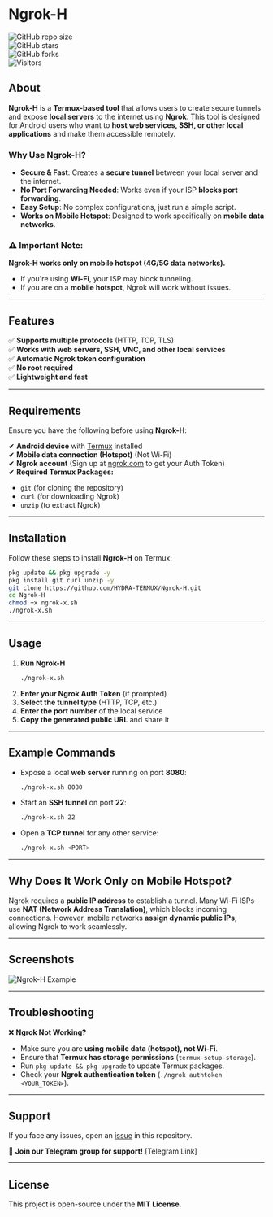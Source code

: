 # Ngrok-H  

![GitHub repo size](https://img.shields.io/github/repo-size/HYDRA-TERMUX/Ngrok-H?color=green&label=Repo%20Size)  
![GitHub stars](https://img.shields.io/github/stars/HYDRA-TERMUX/Ngrok-H?style=social)  
![GitHub forks](https://img.shields.io/github/forks/HYDRA-TERMUX/Ngrok-H?style=social)  
![Visitors](https://visitor-badge.glitch.me/badge?page_id=HYDRA-TERMUX.Ngrok-H)  

## About  
**Ngrok-H** is a **Termux-based tool** that allows users to create secure tunnels and expose **local servers** to the internet using **Ngrok**. This tool is designed for Android users who want to **host web services, SSH, or other local applications** and make them accessible remotely.  

### Why Use Ngrok-H?  
- **Secure & Fast**: Creates a **secure tunnel** between your local server and the internet.  
- **No Port Forwarding Needed**: Works even if your ISP **blocks port forwarding**.  
- **Easy Setup**: No complex configurations, just run a simple script.  
- **Works on Mobile Hotspot**: Designed to work specifically on **mobile data networks**.  

### ⚠ Important Note:  
**Ngrok-H works only on mobile hotspot (4G/5G data networks).**  
- If you're using **Wi-Fi**, your ISP may block tunneling.  
- If you are on a **mobile hotspot**, Ngrok will work without issues.  

---

## Features  
✅ **Supports multiple protocols** (HTTP, TCP, TLS)  
✅ **Works with web servers, SSH, VNC, and other local services**  
✅ **Automatic Ngrok token configuration**  
✅ **No root required**  
✅ **Lightweight and fast**  

---

## Requirements  
Ensure you have the following before using **Ngrok-H**:  

✔ **Android device** with [Termux](https://f-droid.org/packages/com.termux/) installed  
✔ **Mobile data connection (Hotspot)** (Not Wi-Fi)  
✔ **Ngrok account** (Sign up at [ngrok.com](https://ngrok.com/) to get your Auth Token)  
✔ **Required Termux Packages:**  
   - `git` (for cloning the repository)  
   - `curl` (for downloading Ngrok)  
   - `unzip` (to extract Ngrok)  

---

## Installation  

Follow these steps to install **Ngrok-H** on Termux:  

```sh
pkg update && pkg upgrade -y  
pkg install git curl unzip -y  
git clone https://github.com/HYDRA-TERMUX/Ngrok-H.git  
cd Ngrok-H  
chmod +x ngrok-x.sh  
./ngrok-x.sh  
```

---

## Usage  

1. **Run Ngrok-H**  
   ```sh
   ./ngrok-x.sh
   ```
2. **Enter your Ngrok Auth Token** (if prompted)  
3. **Select the tunnel type** (HTTP, TCP, etc.)  
4. **Enter the port number** of the local service  
5. **Copy the generated public URL** and share it  

---

## Example Commands  

- Expose a local **web server** running on port **8080**:  
  ```sh
  ./ngrok-x.sh 8080
  ```
- Start an **SSH tunnel** on port **22**:  
  ```sh
  ./ngrok-x.sh 22
  ```
- Open a **TCP tunnel** for any other service:  
  ```sh
  ./ngrok-x.sh <PORT>
  ```

---

## Why Does It Work Only on Mobile Hotspot?  
Ngrok requires a **public IP address** to establish a tunnel. Many Wi-Fi ISPs use **NAT (Network Address Translation)**, which blocks incoming connections. However, mobile networks **assign dynamic public IPs**, allowing Ngrok to work seamlessly.  

---

## Screenshots  

![Ngrok-H Example](https://via.placeholder.com/800x400?text=Ngrok-H+Example+Screenshot)  

---

## Troubleshooting  

❌ **Ngrok Not Working?**  
- Make sure you are **using mobile data (hotspot), not Wi-Fi**.  
- Ensure that **Termux has storage permissions** (`termux-setup-storage`).  
- Run `pkg update && pkg upgrade` to update Termux packages.  
- Check your **Ngrok authentication token** (`./ngrok authtoken <YOUR_TOKEN>`).  

---

## Support  

If you face any issues, open an [issue](https://github.com/HYDRA-TERMUX/Ngrok-H/issues) in this repository.  

📌 **Join our Telegram group for support!** [Telegram Link]  

---

## License  

This project is open-source under the **MIT License**.  

